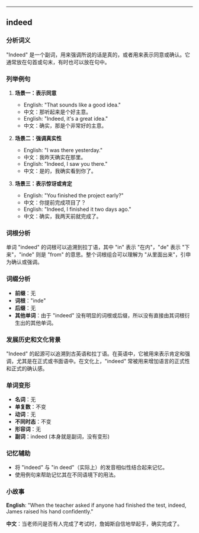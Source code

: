 
---------------
## indeed
### 分析词义
"Indeed" 是一个副词，用来强调所说的话是真的，或者用来表示同意或确认。它通常放在句首或句末，有时也可以放在句中。

### 列举例句
1. **场景一：表示同意**
   - English: "That sounds like a good idea."
   - 中文：那听起来是个好主意。
   - English: "Indeed, it's a great idea."
   - 中文：确实，那是个非常好的主意。

2. **场景二：强调真实性**
   - English: "I was there yesterday."
   - 中文：我昨天确实在那里。
   - English: "Indeed, I saw you there."
   - 中文：是的，我确实看到你了。

3. **场景三：表示惊讶或肯定**
   - English: "You finished the project early?"
   - 中文：你提前完成项目了？
   - English: "Indeed, I finished it two days ago."
   - 中文：确实，我两天前就完成了。

### 词根分析
单词 "indeed" 的词根可以追溯到拉丁语，其中 "in" 表示 "在内"，"de" 表示 "下来"，"inde" 则是 "from" 的意思。整个词根组合可以理解为 "从里面出来"，引申为确认或强调。

### 词缀分析
- **前缀**：无
- **词根**："inde"
- **后缀**：无
- **其他单词**：由于 "indeed" 没有明显的词根或后缀，所以没有直接由其词根衍生出的其他单词。

### 发展历史和文化背景
"Indeed" 的起源可以追溯到古英语和拉丁语。在英语中，它被用来表示肯定和强调，尤其是在正式或书面语中。在文化上，"indeed" 常被用来增加语言的正式性和正式的确认感。

### 单词变形
- **名词**：无
- **单复数**：不变
- **动词**：无
- **不同时态**：不变
- **形容词**：无
- **副词**：indeed (本身就是副词，没有变形)

### 记忆辅助
- 将 "indeed" 与 "in deed"（实际上）的发音相似性结合起来记忆。
- 使用例句来帮助记忆其在不同语境下的用法。

### 小故事
**English**: "When the teacher asked if anyone had finished the test, indeed, James raised his hand confidently."

**中文**：当老师问是否有人完成了考试时，詹姆斯自信地举起手，确实完成了。

